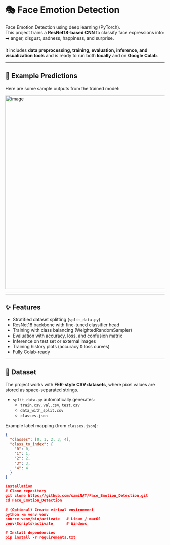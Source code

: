 # 🎭 Face Emotion Detection  

Face Emotion Detection using deep learning (PyTorch).  
This project trains a **ResNet18-based CNN** to classify face expressions into:  
➡️ anger, disgust, sadness, happiness, and surprise.  

It includes **data preprocessing, training, evaluation, inference, and visualization tools** and is ready to run both **locally** and on **Google Colab**.  

---

## 📸 Example Predictions  

Here are some sample outputs from the trained model:  

<img width="542" height="613" alt="image" src="https://github.com/user-attachments/assets/0cc02d18-c2b6-456b-afd0-377f2c7c86a2" />

---

## ✨ Features  
- Stratified dataset splitting (`split_data.py`)  
- ResNet18 backbone with fine-tuned classifier head  
- Training with class balancing (WeightedRandomSampler)  
- Evaluation with accuracy, loss, and confusion matrix  
- Inference on test set or external images  
- Training history plots (accuracy & loss curves)  
- Fully Colab-ready  

---

## 📂 Dataset  

The project works with **FER-style CSV datasets**, where pixel values are stored as space-separated strings.  

- `split_data.py` automatically generates:  
  - `train.csv`, `val.csv`, `test.csv`  
  - `data_with_split.csv`  
  - `classes.json`  

Example label mapping (from `classes.json`):  

```json
{
  "classes": [0, 1, 2, 3, 4],
  "class_to_index": {
    "0": 0,
    "1": 1,
    "2": 2,
    "3": 3,
    "4": 4
  }
}

Installation
# Clone repository
git clone https://github.com/samiNAT/Face_Emotion_Detection.git
cd Face_Emotion_Detection

# (Optional) Create virtual environment
python -m venv venv
source venv/bin/activate   # Linux / macOS
venv\Scripts\activate      # Windows

# Install dependencies
pip install -r requirements.txt


